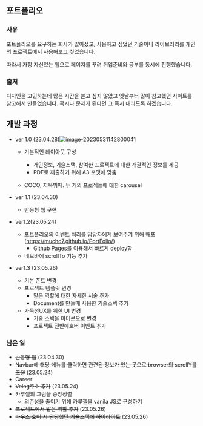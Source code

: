 ## 포트폴리오



### 사유

포트폴리오를 요구하는 회사가 많아졌고, 사용하고 싶었던 기술이나 라이브러리를 개인의 프로젝트에서 사용해보고 싶었습니다.

따라서 가장 자신있는 웹으로 페이지를 꾸려 취업준비와 공부를 동시에 진행했습니다.





### 출처

디자인을 고민하는데 많은 시간을 쏟고 싶지 않았고 옛날부터 많이 참고했던 사이트를 참고해서 만들었습니다. 혹시나 문제가 된다면 그 즉시 내리도록 하겠습니다.



## 개발 과정

- ver 1.0 (23.04.28)![image-20230531142800041](C:\Users\SSAFY\Desktop\personal\PortFolio\README.assets\image-20230531142800041.png)

  

  - 기본적인 레이아웃 구성

    - 개인정보, 기술스택, 참여한 프로젝트에 대한 개괄적인 정보를 제공
    - PDF로 제출하기 위해 A3 포맷에 맞춤

  - COCO, 지옥뷔페. 두 개의 프로젝트에 대한 carousel

    

- ver 1.1 (23.04.30)

  - 반응형 웹 구현

  

- ver1.2(23.05.24)

  - 포트폴리오의 이벤트 처리를 담당자에게 보여주기 위해 배포 (https://mucho7.github.io/PortFolio/)
    - Github Pages를 이용해서 빠르게 deploy함
  - 네브바에 scrollTo 기능 추가

  

- ver1.3 (23.05.26)
  - 기본 폰트 변경
  - 프로젝트 템플릿 변경
    - 맡은 역할에 대한 자세한 서술 추가
    - Document를 만들때 사용한 기술스택 추가
  - 가독성UX를 위한 UI 변경
    -  기술 스택을 아이콘으로 변경
    -  프로젝트 전반에호버 이벤트 추가





### 남은 일

- ~~반응형 웹~~ (23.04.30)
- ~~Navbar에 해당 메뉴를 클릭하면 관련된 정보가 있는 곳으로 browser의 scrollY를 조절~~ (23.05.24)
- Career
- ~~Velog주소 추가~~ (23.05.24)
- 카루젤의 그림을 중앙정렬
  - 의존성을 줄이기 위해 카루젤을 vanila JS로 구성하기
- ~~프로젝트에서 맡은 역할 추가~~ (23.05.26)
- ~~마우스 호버 시 담당했던 기술스택에 하이라이트~~ (23.05.26)
